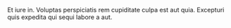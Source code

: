 Et iure in. Voluptas perspiciatis rem cupiditate culpa est aut quia. Excepturi quis expedita qui sequi labore a aut.